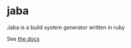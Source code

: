 # jaba

Jaba is a build system generator written in ruby

See [the docs](https://jabamaus.github.io/jaba/)
